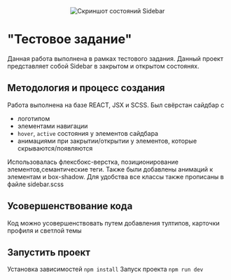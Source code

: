 <div align="center">
  <img src="https://i.ibb.co/hXjRsQt/2024-02-22-12-49-23.png" alt="Скриншот состояний Sidebar" border="0">
</div>

# "Тестовое задание"
Данная работа выполнена в рамках тестового задания. Данный проект представляет собой Sidebar в закрытом и открытом состоянях.

## Методология и процесс создания
Работа выполнена на базе REACT, JSX и SCSS.
Был свёрстан сайдбар с  
- логотипом
- элементами навигации
- `hover`, `active` состояния у элементов сайдбара
- анимациями при закрытии/открытии у элементов, которые скрываются/появляются

Использовалась флексбокс-верстка, позиционирование элементов,семантические теги.
Также были добавлены анимаций к элементам и box-shadow. 
Для удобства все классы также прописаны в файле sidebar.scss

## Усовершенствование кода
Код можно усовершенствовать путем добавления тултипов, карточки профиля и светлой темы


## Запустить проект

Установка зависимостей `npm install`
Запуск проекта `npm run dev`
